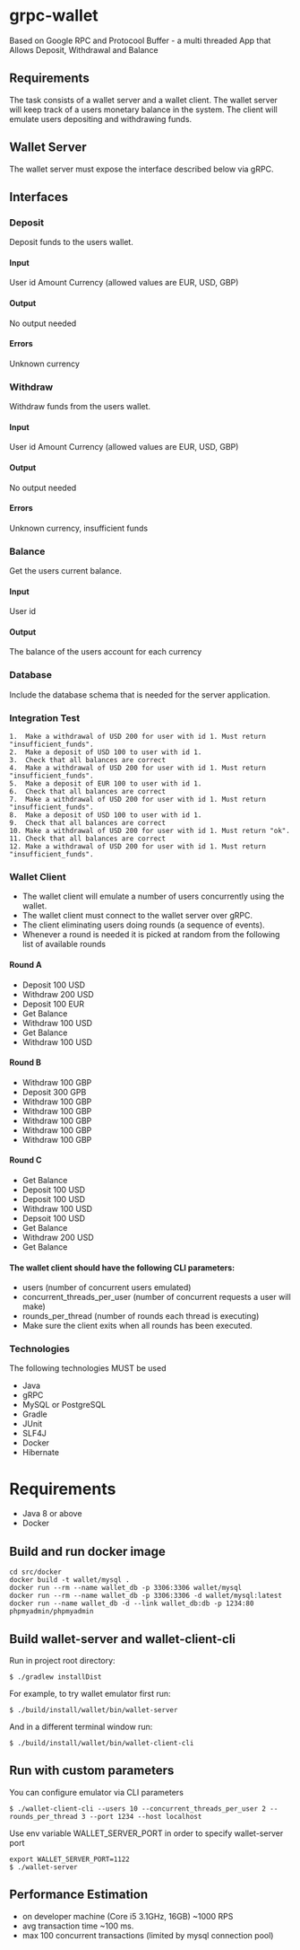 # grpc-wallet 
Based on Google RPC and Protocool Buffer - a multi threaded App that Allows Deposit, Withdrawal and Balance

## Requirements
The task consists of a wallet server and a wallet client. The wallet server will keep track of a users monetary balance in the system. The client will emulate users depositing and withdrawing funds.

## Wallet Server
The wallet server must expose the interface described below via gRPC.

## Interfaces
### Deposit
Deposit funds to the users wallet.

#### Input
User id
Amount
Currency (allowed values are EUR, USD, GBP)
#### Output
No output needed
#### Errors
Unknown currency

### Withdraw
Withdraw funds from the users wallet.

#### Input
User id
Amount
Currency (allowed values are EUR, USD, GBP)
#### Output
No output needed
#### Errors
Unknown currency, insufficient funds
### Balance
Get the users current balance.

#### Input
User id
#### Output
The balance of the users account for each currency

### Database
Include the database schema that is needed for the server application.

### Integration Test

    1.  Make a withdrawal of USD 200 for user with id 1. Must return "insufficient_funds".
    2.  Make a deposit of USD 100 to user with id 1.
    3.  Check that all balances are correct
    4.  Make a withdrawal of USD 200 for user with id 1. Must return "insufficient_funds".
    5.  Make a deposit of EUR 100 to user with id 1.
    6.  Check that all balances are correct
    7.  Make a withdrawal of USD 200 for user with id 1. Must return "insufficient_funds".
    8.  Make a deposit of USD 100 to user with id 1.
    9.  Check that all balances are correct
    10. Make a withdrawal of USD 200 for user with id 1. Must return "ok".
    11. Check that all balances are correct
    12. Make a withdrawal of USD 200 for user with id 1. Must return "insufficient_funds".

### Wallet Client
* The wallet client will emulate a number of users concurrently using the wallet. 
* The wallet client must connect to the wallet server over gRPC. 
* The client eliminating users doing rounds (a sequence of events). 
* Whenever a round is needed it is picked at random from the following list of available rounds

#### Round A
* Deposit 100 USD
* Withdraw 200 USD
* Deposit 100 EUR
* Get Balance
* Withdraw 100 USD
* Get Balance
* Withdraw 100 USD
#### Round B
* Withdraw 100 GBP
* Deposit 300 GPB
* Withdraw 100 GBP
* Withdraw 100 GBP
* Withdraw 100 GBP
* Withdraw 100 GBP
* Withdraw 100 GBP
#### Round C
* Get Balance
* Deposit 100 USD
* Deposit 100 USD
* Withdraw 100 USD
* Depsoit 100 USD
* Get Balance
* Withdraw 200 USD
* Get Balance

#### The wallet client should have the following CLI parameters:

* users (number of concurrent users emulated)
* concurrent_threads_per_user (number of concurrent requests a user will make)
* rounds_per_thread (number of rounds each thread is executing)
* Make sure the client exits when all rounds has been executed.

### Technologies
The following technologies MUST be used

* Java
* gRPC
* MySQL or PostgreSQL
* Gradle
* JUnit
* SLF4J
* Docker
* Hibernate

# Requirements
- Java 8 or above
- Docker

## Build and run docker image

```
cd src/docker 
docker build -t wallet/mysql .
docker run --rm --name wallet_db -p 3306:3306 wallet/mysql
docker run --rm --name wallet_db -p 3306:3306 -d wallet/mysql:latest
docker run --name wallet_db -d --link wallet_db:db -p 1234:80 phpmyadmin/phpmyadmin 
```
## Build wallet-server and wallet-client-cli

Run in project root directory:

```
$ ./gradlew installDist

```

For example, to try wallet emulator first run:

```
$ ./build/install/wallet/bin/wallet-server

```

And in a different terminal window run:

```
$ ./build/install/wallet/bin/wallet-client-cli
```

## Run with custom parameters

You can configure emulator via CLI parameters

````
$ ./wallet-client-cli --users 10 --concurrent_threads_per_user 2 --rounds_per_thread 3 --port 1234 --host localhost
````

Use env variable WALLET_SERVER_PORT in order to specify wallet-server port

```
export WALLET_SERVER_PORT=1122
$ ./wallet-server
```

## Performance Estimation

- on developer machine (Core i5 3.1GHz, 16GB)  ~1000 RPS
- avg transaction time ~100 ms. 
- max 100 concurrent transactions (limited by mysql connection pool)
